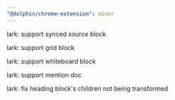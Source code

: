 ```yaml
---
"@dolphin/chrome-extension": minor
---
```


lark: support synced source block

lark: support grid block

lark: support whiteboard block

lark: support mention doc

lark: fix heading block's children not being transformed
